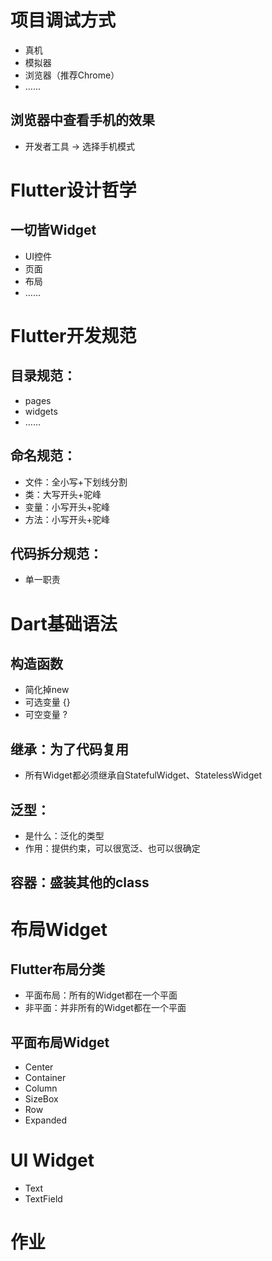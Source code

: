 # 项目调试方式
- 真机
- 模拟器
- 浏览器（推荐Chrome）
- ……

## 浏览器中查看手机的效果
- 开发者工具 -> 选择手机模式

# Flutter设计哲学
## 一切皆Widget
- UI控件
- 页面
- 布局
- ……

# Flutter开发规范

## 目录规范：
- pages
- widgets
- ……

## 命名规范：
- 文件：全小写+下划线分割
- 类：大写开头+驼峰
- 变量：小写开头+驼峰
- 方法：小写开头+驼峰

## 代码拆分规范：
- 单一职责

# Dart基础语法
## 构造函数
- 简化掉new
- 可选变量 {}
- 可空变量 ?
## 继承：为了代码复用
- 所有Widget都必须继承自StatefulWidget、StatelessWidget

## 泛型：
- 是什么：泛化的类型
- 作用：提供约束，可以很宽泛、也可以很确定
## 容器：盛装其他的class


# 布局Widget
## Flutter布局分类
- 平面布局：所有的Widget都在一个平面
- 非平面：并非所有的Widget都在一个平面
## 平面布局Widget
- Center
- Container
- Column
- SizeBox
- Row
- Expanded

# UI Widget
- Text
- TextField

# 作业